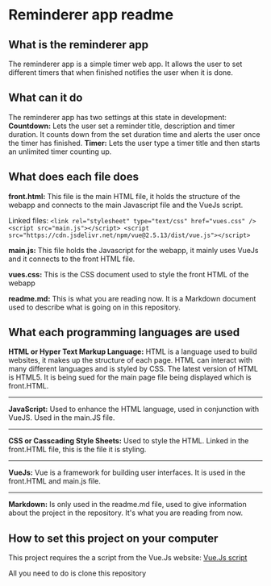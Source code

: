 # Reminderer app readme

## What is the reminderer app

The reminderer app is a simple timer web app. It allows the user to set different timers that when finished notifies the user when it is done.

## What can it do

The reminderer app has two settings at this state in development:
**Countdown:** Lets the user set a reminder title, description and timer duration. It counts down from the set duration time and alerts the user once the timer has finished.
**Timer:** Lets the user type a timer title and then starts an unlimited timer counting up.

## What does each file does

**front.html:** This file is the main HTML file, it holds the structure of the webapp and connects to the main Javascript file and the VueJs script.

Linked files: `<link rel="stylesheet" type="text/css" href="vues.css" /> <script src="main.js"></script> <script src="https://cdn.jsdelivr.net/npm/vue@2.5.13/dist/vue.js"></script>`

**main.js:** This file holds the Javascript for the webapp, it mainly uses VueJs and it connects to the front HTML file.

**vues.css:** This is the CSS document used to style the front HTML of the webapp

**readme.md:** This is what you are reading now. It is a Markdown document used to describe what is going on in this repository.

## What each programming languages are used

**HTML or Hyper Text Markup Language:** HTML is a language used to build websites, it makes up the structure of each page. HTML can interact with many different languages and is styled by CSS. The latest version of HTML is HTML5. It is being sued for the main page file being displayed which is front.HTML.

---

**JavaScript:** Used to enhance the HTML language, used in conjunction with VueJS. Used in the main.JS file.

---

**CSS or Casscading Style Sheets:** Used to style the HTML. Linked in the front.HTML file, this is the file it is styling.

---

**VueJs:** Vue is a framework for building user interfaces. It is used in the front.HTML and main.js file.

---

**Markdown:** Is only used in the readme.md file, used to give information about the project in the repository. It's what you are reading from now.

## How to set this project on your computer

This project requires the a script from the Vue.Js website: [Vue.Js script](https://cdn.jsdelivr.net/npm/vue@2.5.13/dist/vue.js)

All you need to do is clone this repository
